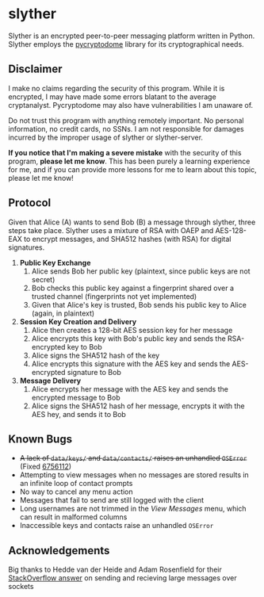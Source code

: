 # slyther
Slyther is an encrypted peer-to-peer messaging platform written in Python. Slyther employs the [pycryptodome](https://github.com/Legrandin/pycryptodome) library for its cryptographical needs.

## Disclaimer
I make no claims regarding the security of this program. While it is encrypted, I may have made some errors blatant to the average cryptanalyst. Pycryptodome may also have vulnerabilities I am unaware of.

Do not trust this program with anything remotely important. No personal information, no credit cards, no SSNs. I am not responsible for damages incurred by the improper usage of slyther or slyther-server.

**If you notice that I'm making a severe mistake** with the security of this program, **please let me know**. This has been purely a learning experience for me, and if you can provide more lessons for me to learn about this topic, please let me know!

## Protocol
Given that Alice (A) wants to send Bob (B) a message through slyther, three steps take place. Slyther uses a mixture of RSA with OAEP and AES-128-EAX to encrypt messages, and SHA512 hashes (with RSA) for digital signatures.

1. **Public Key Exchange**
    1. Alice sends Bob her public key (plaintext, since public keys are not secret)
    1. Bob checks this public key against a fingerprint shared over a trusted channel (fingerprints not yet implemented)
    1. Given that Alice's key is trusted, Bob sends his public key to Alice (again, in plaintext)
1. **Session Key Creation and Delivery**
    1. Alice then creates a 128-bit AES session key for her message
    1. Alice encrypts this key with Bob's public key and sends the RSA-encrypted key to Bob
    1. Alice signs the SHA512 hash of the key
    1. Alice encrypts this signature with the AES key and sends the AES-encrypted signature to Bob
1. **Message Delivery**
    1. Alice encrypts her message with the AES key and sends the encrypted message to Bob
    1. Alice signs the SHA512 hash of her message, encrypts it with the AES hey, and sends it to Bob

## Known Bugs
- ~~A lack of `data/keys/` and `data/contacts/` raises an unhandled `OSError`~~ (Fixed [6756112](https://github.com/ajstensland/slyther/commit/67561128375bfeb3eaf2957948ee57fa99ae4da5))
- Attempting to view messages when no messages are stored results in an infinite loop of contact prompts
- No way to cancel any menu action
- Messages that fail to send are still logged with the client
- Long usernames are not trimmed in the *View Messages* menu, which can result in malformed columns
- Inaccessible keys and contacts raise an unhandled `OSError`

## Acknowledgements

Big thanks to Hedde van der Heide and Adam Rosenfield for their [StackOverflow answer](https://stackoverflow.com/questions/17667903/python-socket-receive-large-amount-of-data) on sending and recieving large messages over sockets
